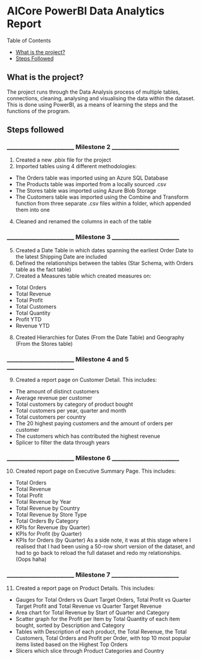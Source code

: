 #  AICore PowerBI Data Analytics Report
Table of Contents
- [What is the project?](##what-is-the-project?)
- [Steps Followed](##steps-followed)
  
## What is the project?
The project runs through the Data Analysis process of multiple tables, connections, cleaning, analysing and visualising the data within the dataset. This is done using PowerBI, as a means of learning the steps and the functions of the program. 

## Steps followed
### _______________________ Milestone 2 _______________________
1) Created a new .pbix file for the project
2) Imported tables using 4 different methodologies:
- The Orders table was imported using an Azure SQL Database
- The Products table was imported from a locally sourced .csv
- The Stores table was imported using Azure Blob Storage
- The Customers table was imported using the Combine and Transform function from three separate .csv files within a folder, which appended them into one
4) Cleaned and renamed the columns in each of the table
### _______________________ Milestone 3 _______________________
5) Created a Date Table in which dates spanning the earliest Order Date to the latest Shipping Date are included
6) Defined the relationships between the tables (Star Schema, with Orders table as the fact table)
7) Created a Measures table which created measures on:
- Total Orders
- Total Revenue
- Total Profit
- Total Customers
- Total Quantity
- Profit YTD
- Revenue YTD
8) Created Hierarchies for Dates (From the Date Table) and Geography (From the Stores table)
### _______________________ Milestone 4 and 5 _______________________
9) Created a report page on Customer Detail. This includes:
- The amount of distinct customers
- Average revenue per customer
- Total customers by category of product bought
- Total customers per year, quarter and month
- Total customers per country
- The 20 highest paying customers and the amount of orders per customer
- The customers which has contributed the highest revenue
- Splicer to filter the data through years
### _______________________ Milestone 6 _______________________
10) Created report page on Executive Summary Page. This includes:
- Total Orders
- Total Revenue
- Total Profit
- Total Revenue by Year
- Total Revenue by Country
- Total Revenue by Store Type
- Total Orders By Category
- KPIs for Revenue (by Quarter)
- KPIs for Profit (by Quarter)
- KPIs for Orders (by  Quarter)
As a side note, it was at this stage where I realised that I had been using a 50-row short version of the dataset, and had to go back to reload the full dataset and redo my relationships. (Oops haha)
### _______________________ Milestone 7 _______________________
11) Created a report page on Product Details. This includes:
- Gauges for Total Orders vs Quart Target Orders, Total Profit vs Quarter Target Profit and Total Revenue vs Quarter Target Revenue
- Area chart for Total Revenue by Start of Quarter and Category
- Scatter graph for the Profit per Item by Total Quantity of each item bought, sorted by Description and Category
- Tables with Description of each product, the Total Revenue, the Total Customers, Total Orders and Profit per Order, with top 10 most popular items listed based on the Highest Top Orders
- Slicers which slice through Product Categories and Country
